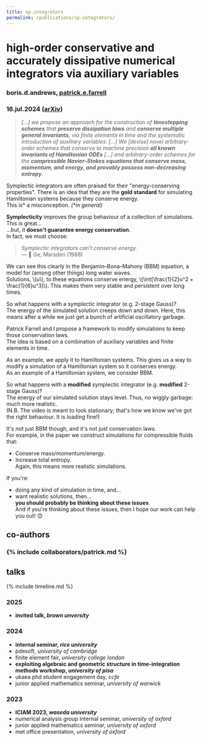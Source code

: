 ```yaml
---
title: sp.integrators
permalink: /publications/sp-integrators/
---
```


# high-order conservative and accurately dissipative numerical integrators via auxiliary variables

### boris.d.andrews, [patrick.e.farrell](https://pefarrell.org/)

### 16.jul.2024 ([arXiv](https://doi.org/10.48550/arXiv.2407.11904))

> *[...] we propose an approach for the construction of **timestepping schemes** that **preserve dissipation laws** and **conserve multiple general invariants**, via finite elements in time and the systematic introduction of auxiliary variables. [...] We [devise] novel arbitrary-order schemes that conserve to machine precision **all known invariants of Hamiltonian ODEs** [...] and arbitrary-order schemes for the **compressible Navier–Stokes equations that conserve mass, momentum, and energy, and provably possess non-decreasing entropy**.*

Symplectic integrators are often praised for their "energy-conserving properties". There is an idea that they are the **gold standard** for simulating Hamiltonian systems because they conserve energy. <br>
This is\* a misconception. *(\*in general)*

**Symplecticity** improves the group behaviour of a collection of simulations. This is great\.\.\. <br>
\.\.\.but, it **doesn't guarantee energy conservation**. <br>
In fact, we must choose: <br>
> *Symplectic integrators can't conserve energy.* <br>
> — 📄 Ge, Marsden (1988)

We can see this clearly in the Benjamin–Bona–Mahony (BBM) equation, a model for (among other things) long water waves. <br>
Solutions, \\(u\\), to these equations conserve energy, \\(\int[\frac{1}{2}u^2 + \frac{1}{6}u^3]\\). This makes them very stable and persistent over long times.

So what happens with a symplectic integrator (e.g. 2-stage Gauss)? <br>
The energy of the simulated solution creeps down and down. Here, this means after a while we just get a bunch of artificial oscillatory garbage.

Patrick Farrell and I propose a framework to modify simulations to keep those conservation laws. <br>
The idea is based on a combination of auxiliary variables and finite elements in time.

As an example, we apply it to Hamiltonian systems. This gives us a way to modify a simulation of a Hamiltonian system so it conserves energy. <br>
As an example of a Hamiltonian system, we consider BBM.

So what happens with a **modified** symplectic integrator (e.g. **modified** 2-stage Gauss)? <br>
The energy of our simulated solution stays level. Thus, no wiggly garbage: much more realistic. <br>
(N.B. The video is meant to look stationary; that's how we know we've got the right behaviour. It is loading fine!)

It's not just BBM though, and it's not just conservation laws. <br>
For example, in the paper we construct simulations for compressible fluids that:
- Conserve mass/momentum/energy.
- Increase total entropy. <br>
Again, this means more realistic simulations.

If you're:
- doing any kind of simulation in time, and\.\.\.
- want realistic solutions, then\.\.\. <br>
**you should probably be thinking about these issues**. <br>
And if you're thinking about these issues, then I hope our work can help you out! 😊

## co-authors

### {% include collaborators/patrick.md %}

## talks

{% include timeline.md %}

<div class="timeline">
  <div class="outer">
    <div class="card">
      <div class="info">
        <h3 class="title">2025</h3>
        <p><ul>
          <li><strong>invited talk, <em>brown unversity</em></strong></li>
        </ul></p>
      </div>
    </div>
    <div class="card">
      <div class="info">
        <h3 class="title">2024</h3>
        <p><ul>
          <li><strong>internal seminar, <em>rice university</em></strong></li>
          <li>pdesoft, <em>university of cambridge</em></li>
          <li>finite element fair, <em>university college london</em></li>
          <li><strong>exploiting algebraic and geometric structure in time-integration methods workshop, <em>university of pisa</em></strong></li>
          <li>ukaea phd student engagement day, <em>ccfe</em></li>
          <li>junior applied mathematics seminar, <em>university of warwick</em></li>
        </ul></p>
      </div>
    </div>
    <div class="card">
      <div class="info">
        <h3 class="title">2023</h3>
        <p><ul>
          <li><strong>ICIAM 2023, <em>waseda university</em></strong></li>
          <li>numerical analysis group internal seminar, <em>university of oxford</em></li>
          <li>junior applied mathematics seminar, <em>university of oxford</em></li>
          <li>met office presentation, <em>university of oxford</em></li>
        </ul></p>
      </div>
    </div>
  </div>
</div>
